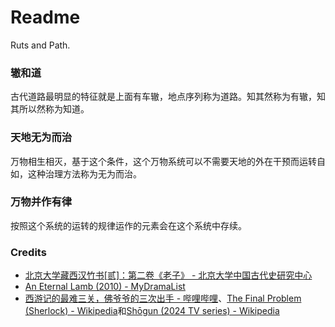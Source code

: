 # Readme
Ruts and Path.

### 辙和道
古代道路最明显的特征就是上面有车辙，地点序列称为道路。知其然称为有辙，知其所以然称为知道。

### 天地无为而治
万物相生相灭，基于这个条件，这个万物系统可以不需要天地的外在干预而运转自如，这种治理方法称为无为而治。

### 万物并作有律
按照这个系统的运转的规律运作的元素会在这个系统中存续。

### Credits
- [北京大学藏西汉竹书[贰]：第二卷《老子》 - 北京大学中国古代史研究中心](https://zggds.pku.edu.cn/xzxz/58180.htm)
- [An Eternal Lamb (2010) - MyDramaList](https://mydramalist.com/722607-an-eternal-lamb)
- [西游记的最难三关，佛爷爷的三次出手 - 哔哩哔哩](https://www.bilibili.com/video/BV1re4y1b7sV/)、[The Final Problem (Sherlock) - Wikipedia](https://en.wikipedia.org/wiki/The_Final_Problem_(Sherlock))和[Shōgun (2024 TV series) - Wikipedia](https://en.wikipedia.org/wiki/Shōgun_(2024_TV_series))
